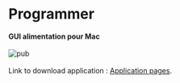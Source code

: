 # Programmer
**GUI  alimentation pour Mac**
<br/><br/>
![pub](http://bmaillard.free.fr/programmer/pub/pub1.png)
<br/><br/>
Link to download application : [Application pages](http://bmaillard.free.fr/programmer/).

